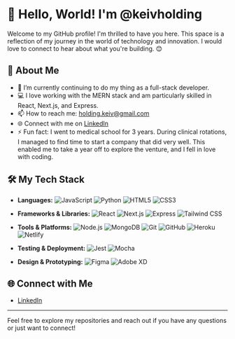 # 👋 Hello, World! I'm @keivholding

Welcome to my GitHub profile! I'm thrilled to have you here. This space is a reflection of my journey in the world of technology and innovation. I would love to connect to hear about what you're building. 😊

## 🚀 About Me

- 🌱 I’m currently continuing to do my thing as a full-stack developer.
- 💻 I love working with the MERN stack and am particularly skilled in React, Next.js, and Express.
- 📫 How to reach me: holding.keiv@gmail.com
- 🌐 Connect with me on [LinkedIn](https://www.linkedin.com/in/keiv-holding-1995b51b4/)
- ⚡ Fun fact: I went to medical school for 3 years. During clinical rotations, I managed to find time to start a company that did very well. This enabled me to take a year off to explore the venture, and I fell in love with coding.

## 🛠️ My Tech Stack

- **Languages:** 
  ![JavaScript](https://img.shields.io/badge/-JavaScript-F7DF1E?logo=javascript&logoColor=black)
  ![Python](https://img.shields.io/badge/-Python-3776AB?logo=python&logoColor=white)
  ![HTML5](https://img.shields.io/badge/-HTML5-E34F26?logo=html5&logoColor=white) 
  ![CSS3](https://img.shields.io/badge/-CSS3-1572B6?logo=css3&logoColor=white)

- **Frameworks & Libraries:** 
  ![React](https://img.shields.io/badge/-React-61DAFB?logo=react&logoColor=black) 
  ![Next.js](https://img.shields.io/badge/-Next.js-000000?logo=next.js&logoColor=white) 
  ![Express](https://img.shields.io/badge/-Express-000000?logo=express&logoColor=white) 
  ![Tailwind CSS](https://img.shields.io/badge/-Tailwind%20CSS-38B2AC?logo=tailwind-css&logoColor=white)

- **Tools & Platforms:** 
  ![Node.js](https://img.shields.io/badge/-Node.js-339933?logo=node.js&logoColor=white) 
  ![MongoDB](https://img.shields.io/badge/-MongoDB-47A248?logo=mongodb&logoColor=white) 
  ![Git](https://img.shields.io/badge/-Git-F05032?logo=git&logoColor=white) 
  ![GitHub](https://img.shields.io/badge/-GitHub-181717?logo=github&logoColor=white) 
  ![Heroku](https://img.shields.io/badge/-Heroku-430098?logo=heroku&logoColor=white) 
  ![Netlify](https://img.shields.io/badge/-Netlify-00C7B7?logo=netlify&logoColor=white)

- **Testing & Deployment:** 
  ![Jest](https://img.shields.io/badge/-Jest-C21325?logo=jest&logoColor=white) 
  ![Mocha](https://img.shields.io/badge/-Mocha-8D6748?logo=mocha&logoColor=white)

- **Design & Prototyping:** 
  ![Figma](https://img.shields.io/badge/-Figma-F24E1E?logo=figma&logoColor=white) 
  ![Adobe XD](https://img.shields.io/badge/-Adobe%20XD-FF61F6?logo=adobe-xd&logoColor=white)

## 🌐 Connect with Me

- [LinkedIn](https://www.linkedin.com/in/keiv-holding-1995b51b4/)

---

Feel free to explore my repositories and reach out if you have any questions or just want to connect!
